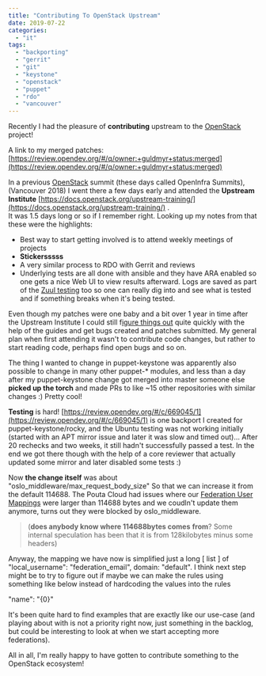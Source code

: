 ```yaml
---
title: "Contributing To OpenStack Upstream"
date: 2019-07-22
categories: 
  - "it"
tags: 
  - "backporting"
  - "gerrit"
  - "git"
  - "keystone"
  - "openstack"
  - "puppet"
  - "rdo"
  - "vancouver"
---
```


Recently I had the pleasure of **contributing** upstream to the [OpenStack](https://www.openstack.org/) project!

A link to my merged patches: [https://review.opendev.org/#/q/owner:+guldmyr+status:merged](https://review.opendev.org/#/q/owner:+guldmyr+status:merged)

In a previous [OpenStack](https://www.openstack.org/) summit (these days called OpenInfra Summits), (Vancouver 2018) I went there a few days early and attended the **Upstream Institute** [https://docs.openstack.org/upstream-training/](https://docs.openstack.org/upstream-training/) .  
It was 1.5 days long or so if I remember right. Looking up my notes from that these were the highlights:

- Best way to start getting involved is to attend weekly meetings of projects
- **Stickersssss**
- A very similar process to RDO with Gerrit and reviews
- Underlying tests are all done with ansible and they have ARA enabled so one gets a nice Web UI to view results afterward. Logs are saved as part of the [Zuul testing](http://zuul.openstack.org) too so one can really dig into and see what is tested and if something breaks when it's being tested.

Even though my patches were one baby and a bit over 1 year in time after the Upstream Institute I could still f[igure things out](https://docs.openstack.org/contributors/) quite quickly with the help of the guides and get bugs created and patches submitted. My general plan when first attending it wasn't to contribute code changes, but rather to start reading code, perhaps find open bugs and so on.

The thing I wanted to change in puppet-keystone was apparently also possible to change in many other puppet-\* modules, and less than a day after my puppet-keystone change got merged into master someone else **picked up the torch** and made PRs to like ~15 other repositories with similar changes :) Pretty cool!

**Testing** is hard! [https://review.opendev.org/#/c/669045/1](https://review.opendev.org/#/c/669045/1) is one backport I created for puppet-keystone/rocky, and the Ubuntu testing was not working initially (started with an APT mirror issue and later it was slow and timed out)... After 20 rechecks and two weeks, it still hadn't successfully passed a test. In the end we got there though with the help of a core reviewer that actually updated some mirror and later disabled some tests :)

Now **the change itself** was about "oslo\_middleware/max\_request\_body\_size" So that we can increase it from the default 114688. The Pouta Cloud had issues where our [Federation User Mappings](https://docs.openstack.org/keystone/pike/advanced-topics/federation/configure_federation.html#mapping) were larger than 114688 bytes and we coudln't update them anymore, turns out they were blocked by oslo\_middleware.

> (**does anybody know where 114688bytes comes** **from**? Some internal speculation has been that it is from 128kilobytes minus some headers)

Anyway, the mapping we have now is simplified just a long \[ list \] of "local\_username": "federation\_email", domain: "default". I think next step might be to try to figure out if maybe we can make the rules using something like below instead of hardcoding the values into the rules  

"name": "{0}" 

It's been quite hard to find examples that are exactly like our use-case (and playing about with is not a priority right now, just something in the backlog, but could be interesting to look at when we start accepting more federations).

All in all, I'm really happy to have gotten to contribute something to the OpenStack ecosystem!
